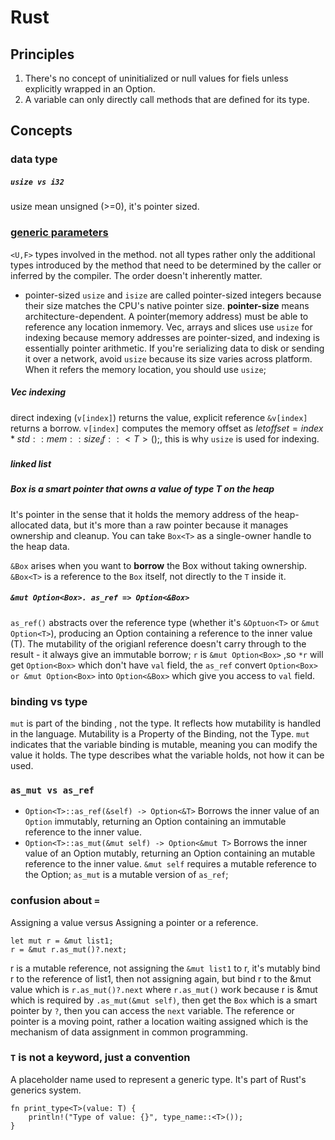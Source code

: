 # Rust

## Principles
1. There's no concept of uninitialized or null values for fiels unless explicitly wrapped in an Option.
2. A variable can only directly call methods that are defined for its type.

## Concepts
### data type
##### `usize vs i32`
usize mean unsigned (>=0), it's pointer sized.
### [generic parameters](https://doc.rust-lang.org/reference/items/generics.html)
`<U,F>` types involved in the method. not all types rather only the additional types introduced by the method that need to be determined by the caller or inferred by the compiler.
The order doesn't inherently matter.
- pointer-sized
`usize` and `isize` are called pointer-sized integers because their size matches the CPU's native pointer size.
**pointer-size** means architecture-dependent.
A pointer(memory address) must be able to reference any location inmemory.
Vec, arrays and slices use `usize` for indexing because memory addresses are pointer-sized, and indexing is essentially pointer arithmetic.
If you're serializing data to disk or sending it over a network, avoid `usize` because its size varies across platform.
When it refers the memory location, you should use `usize`;
##### Vec indexing
direct indexing (`v[index]`) returns the value, explicit reference `&v[index]` returns a borrow.
`v[index]` computes the memory offset as $let offset = index * std::mem::size_if::<T>();$, this is why `usize` is used for indexing.

##### linked list

##### Box<T> is a smart pointer that owns a value of type T on the heap
It's pointer in the sense that it holds the memory address of the heap-allocated data, but it's more than a raw pointer because it manages ownership and cleanup.
You can take `Box<T>` as a single-owner handle to the heap data.

`&Box` arises when you want to **borrow** the Box without taking ownership.
`&Box<T>` is a reference to the `Box` itself, not directly to the `T` inside it.
##### `&mut Option<Box>. as_ref => Option<&Box>`
`as_ref()` abstracts over the reference type (whether it's `&Optuon<T>` or `&mut Option<T>`), producing an Option containing a reference to the inner value (T). The mutability of the origianl reference doesn't carry through to the result - it always give an immutable borrow;
`r` is `&mut Option<Box>` ,so `*r` will get `Option<Box>` which don't have `val` field, the `as_ref` convert `Option<Box> or &mut Option<Box>` into `Option<&Box>` which give you access to `val` field.
### binding vs type
`mut` is part of the binding , not the type.
It reflects how mutability is handled in the language.
Mutability is a Property of the Binding, not the Type.
`mut` indicates that the variable binding is mutable, meaning you can modify the value it holds.
The type describes what the variable holds, not how it can be used.
### `as_mut vs as_ref`
- `Option<T>::as_ref(&self) -> Option<&T>`
Borrows the inner value of an `Option` immutably, returning an Option containing an immutable reference to the inner value.
- `Option<T>::as_mut(&mut self) -> Option<&mut T>`
Borrows the inner value of an Option mutably, returning an Option containing an mutable reference to the inner value.
`&mut self` requires a mutable reference to the Option;
`as_mut` is a mutable version of `as_ref`;
### confusion about `=`
Assigning a value versus Assigning a pointer or a reference.
```
let mut r = &mut list1;
r = &mut r.as_mut()?.next;
```
r is a mutable reference, not assigning the `&mut list1` to r, it's mutably bind r to the reference of list1, then not assigning again, but bind r to the &mut value which is `r.as_mut()?.next` where `r.as_mut()` work because r is &mut which is required by `.as_mut(&mut self)`, then get the `Box` which is a smart pointer by `?`, then you can access the `next` variable.
The reference or pointer is a moving point, rather a location waiting assigned which is the mechanism of data assignment in common programming.
### `T` is not a keyword, just a convention
A placeholder name used to represent a generic type.
It's part of Rust's generics system.
```
fn print_type<T>(value: T) {
    println!("Type of value: {}", type_name::<T>());
}
```
